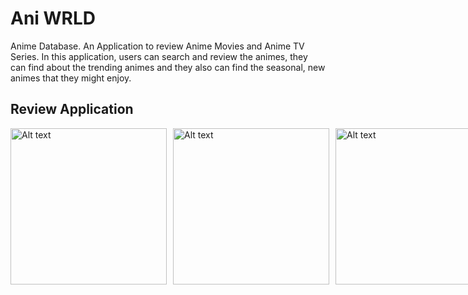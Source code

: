 # Ani WRLD

Anime Database. An Application to review Anime Movies and Anime TV Series. In this application, users can search and review the animes, they can find about the trending animes and they also can find the seasonal, new animes that they might enjoy.  

## Review Application

<div style="display: flex; gap: 10px;">
<img src="assets/images/review/img0.jpg" alt="Alt text" width="250" style="display: inline-block;" />
  <img src="assets/images/review/img1.jpg" alt="Alt text" width="250" style="display: inline-block;" />
  <img src="assets/images/review/img2.jpg" alt="Alt text" width="250" style="display: inline-block;" />
   <img src="assets/images/review/img3.jpg" alt="Alt text" width="250" style="display: inline-block;" />
    <img src="assets/images/review/img4.jpg" alt="Alt text" width="250" style="display: inline-block;" />
     <img src="assets/images/review/img6.jpg" alt="Alt text" width="250" style="display: inline-block;" />
      <img src="assets/images/review/img5.jpg" alt="Alt text" width="250" style="display: inline-block;" />
</div>
